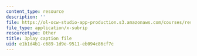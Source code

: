 ```yaml
---
content_type: resource
description: ''
file: https://ol-ocw-studio-app-production.s3.amazonaws.com/courses/res-3-003-learn-to-build-your-own-videogame-with-the-unity-game-engine-and-microsoft-kinect-january-iap-2017/e1b1d4b1c6891d9e9511eb094c86cf7c_lKX4aGOzNvo.srt
file_type: application/x-subrip
resourcetype: Other
title: 3play caption file
uid: e1b1d4b1-c689-1d9e-9511-eb094c86cf7c
---
```

